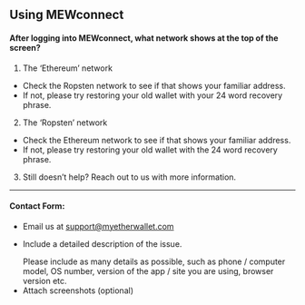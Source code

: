 ## Using MEWconnect

#### After logging into MEWconnect, what network shows at the top of the screen?

1. The ‘Ethereum’ network

- Check the Ropsten network to see if that shows your familiar address. 
- If not, please try restoring your old wallet with your 24 word recovery phrase.

2. The ‘Ropsten’ network

- Check the Ethereum network to see if that shows your familiar address. 
- If not, please try restoring your old wallet with the 24 word recovery phrase.

3. Still doesn’t help? Reach out to us with more information.

* * *

#### Contact Form:

- Email us at support@myetherwallet.com
- <p>Include a detailed description of the issue.</p>
  <note>Please include as many details as possible, such as phone / computer model, OS number, version of the app / site you are using, browser version etc.</note>
- Attach screenshots (optional)
